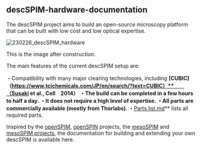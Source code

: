 ## descSPIM-hardware-documentation

The descSPIM project aims to build an open-source microscopy platform that can be built with low cost and low optical expertise.

![230226_descSPIM_hardware](https://user-images.githubusercontent.com/98086219/221413856-c2b866a3-955a-4e53-b62b-0597dc6fa1ba.jpg)

This is the image after construction. 

The main features of the current descSPIM setup are:

・Compatibility with many major clearing technologies, including **[CUBIC]（https://www.tcichemicals.com/JP/en/search/?text=CUBIC）**　　（Susaki et al., Cell　2014）
・The build can be completed in **a few hours to half a day**. 
・It does **not** require a high level of expertise. 
・All parts are commercially available (mostly from Thorlabs).
・**[Parts list.md](https://github.com/dbsb-juntendo/descSPIM/blob/main/Parts%20list.md)** lists all required parts.

Inspired by the [openSPIM](https://openspim.org/), [openSPIN](https://sites.google.com/site/openspinmicroscopy/?pli=1&authuser=1) projects, the [mesoSPIM](https://github.com/mesoSPIM) and [mesoSPIM projects](https://mesospim.org/), the documentation for building and extending your own descSPIM is available here.
